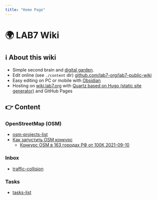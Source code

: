 ```yaml
---
title: "Home Page"
---
```


# 🌍 LAB7 Wiki

## ℹ️ About this wiki

- Simple second brain and [digital garden](https://jzhao.xyz/posts/digital-gardening).
- Edit online (see `./content` dir) [github.com/lab7-org/lab7-public-wiki](https://github.com/lab7-org/lab7-public-wiki/tree/main/content)
- Easy editing on PC or mobile with [Obsidian](https://obsidian.md/)
- Hosting on [wiki.lab7.org](htts://wiki.lab7.org) with [Quartz based on Hugo (static site generator)](https://github.com/jackyzha0/quartz) and GitHub Pages

## 👉 Content

### OpenStreetMap (OSM)

- [osm-projects-list](notes/osm-projects-list.md)
- [Как запустить OSM конкурс](notes/howto-launch-osm-challenge.md)
	- [Конкурс OSM в 163 городах РФ от 100К 2021-09-10](notes/osm-competition-2021-09-10.md)


### Inbox

- [traffic-collision](notes/traffic-collision.md)


### Tasks

- [tasks-list](tasks/tasks-list.md)